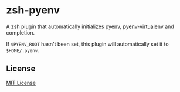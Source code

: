 # zsh-pyenv

A zsh plugin that automatically initializes
[pyenv](https://github.com/pyenv/pyenv),
[pyenv-virtualenv](https://github.com/pyenv/pyenv-virtualenv) and completion.

If `$PYENV_ROOT` hasn't been set, this plugin will automatically set it to
`$HOME/.pyenv`.

## License

[MIT License](./LICENSE)
